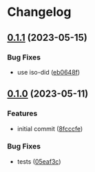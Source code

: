 # Changelog

## [0.1.1](https://github.com/hugomrdias/iso-repo/compare/iso-passkeys-v0.1.0...iso-passkeys-v0.1.1) (2023-05-15)


### Bug Fixes

* use iso-did ([eb0648f](https://github.com/hugomrdias/iso-repo/commit/eb0648f046015d52be8fb71307365ab509a889d3))

## [0.1.0](https://github.com/hugomrdias/iso-repo/compare/iso-passkeys-v0.0.1...iso-passkeys-v0.1.0) (2023-05-11)


### Features

* initial commit ([8fcccfe](https://github.com/hugomrdias/iso-repo/commit/8fcccfeecd264d7d1bc0b73a2cfbeefb6b983df6))


### Bug Fixes

* tests ([05eaf3c](https://github.com/hugomrdias/iso-repo/commit/05eaf3c8a6e31b0cbba1933f266bd6353f387885))

